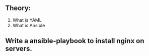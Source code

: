## Theory:
1) What is YAML
2) What is Ansible
## Write a ansible-playbook to install nginx on servers.
